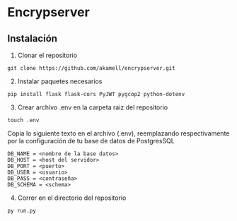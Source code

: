 # Encrypserver

## Instalación

1. Clonar el repositorio

```shell
git clone https://github.com/akamell/encrypserver.git
```

2. Instalar paquetes necesarios

```shell
pip install flask flask-cors PyJWT pygcop2 python-dotenv
```

3. Crear archivo .env en la carpeta raiz del repositorio

```shell
touch .env
```

Copia lo siguiente texto en el archivo (.env), reemplazando respectivamente por la configuración de tu base de datos de PostgresSQL

```
DB_NAME = <nombre de la base datos>
DB_HOST = <host del servidor>
DB_PORT = <puerto>
DB_USER = <usuario>
DB_PASS = <contraseña>
DB_SCHEMA = <schema>
```

4. Correr en el directorio del repositorio

```shell
py run.py
```

